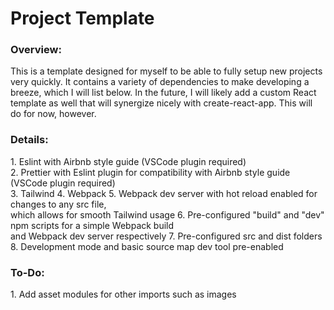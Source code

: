 # Project Template

<h3>Overview:</h3>
<p>This is a template designed for myself to be able to fully setup new projects very quickly. It contains a variety of dependencies to make developing a breeze, which I will list below. In the future, I will likely add a custom React template as well that will synergize nicely with create-react-app. This will do for now, however.</p>

<h3>Details:</h3>
1. Eslint with Airbnb style guide (VSCode plugin required)</br>
2. Prettier with Eslint plugin for compatibility with Airbnb style guide (VSCode plugin required)</br>
3. Tailwind
4. Webpack
5. Webpack dev server with hot reload enabled for changes to any src file,<br>
which allows for smooth Tailwind usage
6. Pre-configured "build" and "dev" npm scripts for a simple Webpack build<br>
and Webpack dev server respectively
7. Pre-configured src and dist folders
8. Development mode and basic source map dev tool pre-enabled

<h3>To-Do:</h3>
1. Add asset modules for other imports such as images
